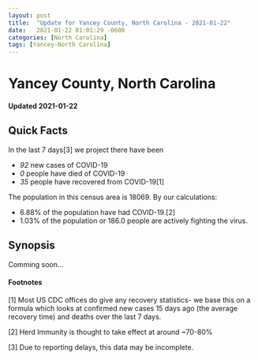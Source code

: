 ```yaml
---
layout: post
title:  "Update for Yancey County, North Carolina - 2021-01-22"
date:   2021-01-22 01:01:29 -0600
categories: [North Carolina]
tags: [Yancey-North Carolina]
---
```


# Yancey County, North Carolina
#### Updated 2021-01-22

## Quick Facts

In the last 7 days[3] we project there have been
- *92* new cases of COVID-19
- *0* people have died of COVID-19
- *35* people have recovered from COVID-19[1]

The population in this census area is 18069. By our calculations:
- 6.88% of the population have had COVID-19.[2]
- 1.03% of the population or 186.0 people are actively fighting the virus.

## Synopsis

Comming soon...


#### Footnotes

[1] Most US CDC offices do give any recovery statistics- we base this on a formula which looks at confirmed new cases
15 days ago (the average recovery time) and deaths over the last 7 days.

[2] Herd Immunity is thought to take effect at around ~70-80%

[3] Due to reporting delays, this data may be incomplete.
 
    